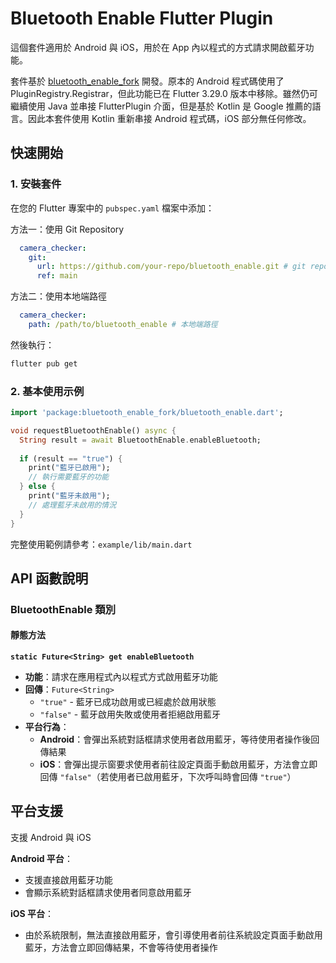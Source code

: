 # Bluetooth Enable Flutter Plugin


這個套件適用於 Android 與 iOS，用於在 App 內以程式的方式請求開啟藍牙功能。

套件基於 [bluetooth_enable_fork](https://github.com/Alystrasz/bluetooth_enable_fork) 開發。原本的 Android 程式碼使用了 PluginRegistry.Registrar，但此功能已在 Flutter 3.29.0 版本中移除。雖然仍可繼續使用 Java 並串接 FlutterPlugin 介面，但是基於 Kotlin 是 Google 推薦的語言。因此本套件使用 Kotlin 重新串接 Android 程式碼，iOS 部分無任何修改。

## 快速開始

### 1. 安裝套件

在您的 Flutter 專案中的 `pubspec.yaml` 檔案中添加：

方法一：使用 Git Repository
```yaml
  camera_checker:
    git:
      url: https://github.com/your-repo/bluetooth_enable.git # git repository 路徑
      ref: main
```

方法二：使用本地端路徑
```yaml
  camera_checker:
    path: /path/to/bluetooth_enable # 本地端路徑
```

然後執行：
```bash
flutter pub get
```

### 2. 基本使用示例

```dart
import 'package:bluetooth_enable_fork/bluetooth_enable.dart';

void requestBluetoothEnable() async {
  String result = await BluetoothEnable.enableBluetooth;
  
  if (result == "true") {
    print("藍牙已啟用");
    // 執行需要藍牙的功能
  } else {
    print("藍牙未啟用");
    // 處理藍牙未啟用的情況
  }
}
```

完整使用範例請參考：`example/lib/main.dart`

## API 函數說明

### BluetoothEnable 類別

#### 靜態方法

**`static Future<String> get enableBluetooth`**
- **功能**：請求在應用程式內以程式方式啟用藍牙功能
- **回傳**：`Future<String>`
  - `"true"` - 藍牙已成功啟用或已經處於啟用狀態
  - `"false"` - 藍牙啟用失敗或使用者拒絕啟用藍牙
- **平台行為**：
  - **Android**：會彈出系統對話框請求使用者啟用藍牙，等待使用者操作後回傳結果
  - **iOS**：會彈出提示窗要求使用者前往設定頁面手動啟用藍牙，方法會立即回傳 `"false"`（若使用者已啟用藍牙，下次呼叫時會回傳 `"true"`）

## 平台支援
支援 Android 與 iOS

**Android 平台**：
- 支援直接啟用藍牙功能
- 會顯示系統對話框請求使用者同意啟用藍牙

**iOS 平台**：
- 由於系統限制，無法直接啟用藍牙，會引導使用者前往系統設定頁面手動啟用藍牙，方法會立即回傳結果，不會等待使用者操作